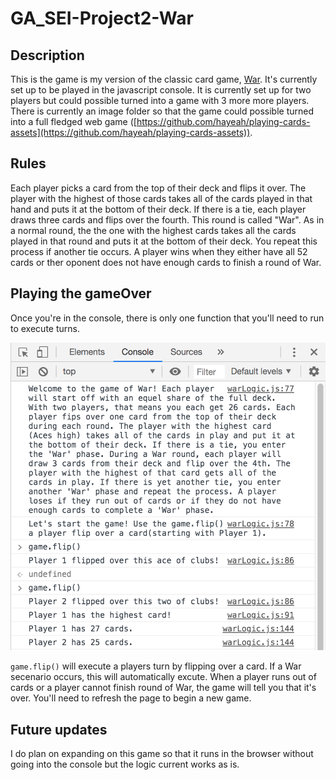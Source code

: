 # GA_SEI-Project2-War

## Description
This is the game is my version of the classic card game, [War](https://en.wikipedia.org/wiki/War_(card_game)). It's currently set up to be played in the javascript console. It is currently set up for two players but could possible turned into a game with 3 more more players. There is currently an image folder so that the game could possible turned into a full fledged web game ([https://github.com/hayeah/playing-cards-assets](https://github.com/hayeah/playing-cards-assets)).

## Rules
Each player picks a card from the top of their deck and flips it over. The player with the highest of those cards takes all of the cards played in that hand and puts it at the bottom of their deck. If there is a tie, each player draws three cards and flips over the fourth. This round is called "War". As in a normal round, the the one with the highest cards takes all the cards played in that round and puts it at the bottom of their deck. You repeat this process if another tie occurs. A player wins when they either have all 52 cards or ther oponent does not have enough cards to finish a round of War.

## Playing the gameOver
Once you're in the console, there is only one function that you'll need to run to execute turns.

![Game Example](images/example.png)

`game.flip()` will execute a players turn by flipping over a card. If a War secenario occurs, this will automatically excute. When a player runs out of cards or a player cannot finish round of War, the game will tell you that it's over. You'll need to refresh the page to begin a new game.

## Future updates

I do plan on expanding on this game so that it runs in the browser without going into the console but the logic current works as is. 
